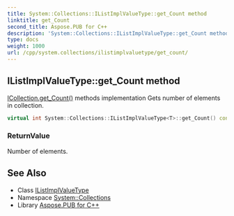 ```yaml
---
title: System::Collections::IListImplValueType::get_Count method
linktitle: get_Count
second_title: Aspose.PUB for C++
description: 'System::Collections::IListImplValueType::get_Count method. ICollection.get_Count() methods implementation Gets number of elements in collection in C++.'
type: docs
weight: 1000
url: /cpp/system.collections/ilistimplvaluetype/get_count/
---
```

## IListImplValueType::get_Count method


[ICollection.get_Count()](../../icollection/get_count/) methods implementation Gets number of elements in collection.

```cpp
virtual int System::Collections::IListImplValueType<T>::get_Count() const override
```


### ReturnValue

Number of elements.

## See Also

* Class [IListImplValueType](../)
* Namespace [System::Collections](../../)
* Library [Aspose.PUB for C++](../../../)
